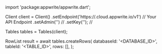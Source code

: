 import 'package:appwrite/appwrite.dart';

Client client = Client()
    .setEndpoint('https://<REGION>.cloud.appwrite.io/v1') // Your API Endpoint
    .setAdmin('') // 
    .setKey(''); // 

Tables tables = Tables(client);

RowList result = await tables.createRows(
    databaseId: '<DATABASE_ID>',
    tableId: '<TABLE_ID>',
    rows: [],
);
